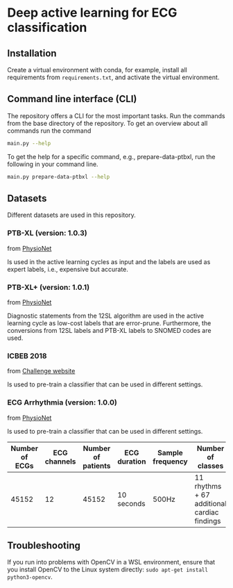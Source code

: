 # Deep active learning for ECG classification

## Installation

Create a virtual environment with conda, for example, install all requirements from `requirements.txt`, and activate the virtual environment.

## Command line interface (CLI)

The repository offers a CLI for the most important tasks. 
Run the commands from the base directory of the repository.
To get an overview about all commands run the command

```bash
main.py --help
```

To get the help for a specific command, e.g., prepare-data-ptbxl, run the following in your command line.

```bash
main.py prepare-data-ptbxl --help
```

## Datasets

Different datasets are used in this repository.

### PTB-XL (version: 1.0.3) 
from [PhysioNet](https://physionet.org/content/ptb-xl/1.0.3/)

Is used in the active learning cycles as input and the labels are used as expert labels, i.e., expensive but accurate.

### PTB-XL+ (version: 1.0.1) 
from [PhysioNet](https://physionet.org/content/ptb-xl-plus/1.0.1/)

Diagnostic statements from the 12SL algorithm are used in the active learning cycle as low-cost labels that are error-prune. 
Furthermore, the conversions from 12SL labels and PTB-XL labels to SNOMED codes are used.

### ICBEB 2018
from [Challenge website](http://2018.icbeb.org/Challenge.html)

Is used to pre-train a classifier that can be used in different settings.

### ECG Arrhythmia (version: 1.0.0) 
from [PhysioNet](https://physionet.org/content/ecg-arrhythmia/1.0.0/)

Is used to pre-train a classifier that can be used in different settings.

| Number of ECGs | ECG channels | Number of patients | ECG duration | Sample frequency | Number of classes                           |
|----------------|--------------|--------------------|--------------|------------------|---------------------------------------------|
| 45152          | 12           | 45152              | 10 seconds   | 500Hz            | 11 rhythms + 67 additional cardiac findings |


## Troubleshooting

If you run into problems with OpenCV in a WSL environment, ensure that you install OpenCV to the Linux system directly: `sudo apt-get install python3-opencv`.
